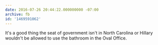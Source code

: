 ```yaml
---
date: 2016-07-26 20:44:22.000000000 -07:00
archive: fb
id: '1469591062'
---
```


It's a good thing the seat of government isn't in North Carolina or Hillary wouldn't be allowed to use the bathroom in the Oval Office.
